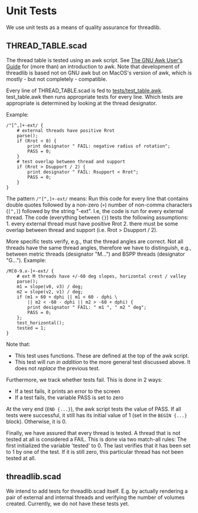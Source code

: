 # Unit Tests

We use unit tests as a means of quality assurance for threadlib.


## THREAD_TABLE.scad

The thread table is tested using an awk script. See [The GNU Awk User's Guide](https://www.gnu.org/software/gawk/manual/gawk.html) for (more than) an introduction to awk. Note that development of threadlib is based not on GNU awk but on MacOS's version of awk, which is mostly - but not completely - compatible.

Every line of THREAD_TABLE.scad is fed to [tests/test_table.awk](../tests/test_table.awk). test_table.awk then runs appropriate tests for every line. Which tests are appropriate is determined by looking at the thread designator. 

Example:

	/"[^,]+-ext/ {
		# external threads have positive Rrot 
		parse();
		if (Rrot < 0) {
			print designator " FAIL: negative radius of rotation";
			PASS = 0;
		}
		# test overlap between thread and support
		if (Rrot > Dsupport / 2) {
			print designator " FAIL: Rsupport < Rrot";
			PASS = 0;
		}
	}

The pattern `/"[^,]+-ext/` means: Run this code for every line that contains double quotes followed by a non-zero (`+`) number of non-comma characters (`[^,]`) followed by the string "-ext". I.e, the code is run for every external thread.  The code (everything between `{}`) tests the following assumptions: 1. every external thread must have positive Rrot 2. there must be some overlap between thread and support (i.e. Rrot > Dsupport / 2).

More specific tests verify, e.g., that the thread angles are correct. Not all threads have the same thread angles, therefore we have to distinguish, e.g., between metric threads (designator "M...") and BSPP threads (designator "G..."). Example:

	/M[0-9.x-]+-ext/ {
		# ext M threads have +/-60 deg slopes, horizontal crest / valley
		parse();
		m1 = slope(v0, v3) / deg;
		m2 = slope(v2, v1) / deg;
		if (m1 > 60 + dphi || m1 < 60 - dphi \
		    || m2 < -60 - dphi || m2 > -60 + dphi) {
			print designator " FAIL: " m1 ", " m2 " deg";
			PASS = 0;
		};
		test_horizontal();
		tested = 1;
	}

Note that:

- This test uses functions. These are defined at the top of the awk script.
- This test will run *in addition* to the more general test discussed above. It does not *replace* the previous test.

Furthermore, we track whether tests fail. This is done in 2 ways:

- If a test fails, it prints an error to the screen
- If a test fails, the variable PASS is set to zero

At the very end (`END {...}`), the awk script tests the value of PASS. If all tests were successful, it still has its initial value of 1 (set in the `BEGIN {...}` block). Otherwise, it is 0.

Finally, we have assured that every thread is tested. A thread that is not tested at all is considered a FAIL. This is done via two match-all rules: The first initialized the variable 'tested' to 0. The last verifies that it has been set to 1 by one of the test. If it is still zero, this particular thread has not been tested at all.

## threadlib.scad

We intend to add tests for threadlib.scad itself. E.g. by actually rendering a pair of external and internal threads and verifying the number of volumes created. Currently, we do not have these tests yet.

